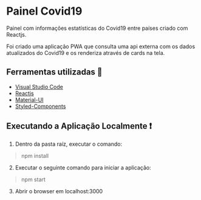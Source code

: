 # Painel Covid19
Painel com informações estatísticas do Covid19 entre países criado com Reactjs.

Foi criado uma aplicação PWA que consulta uma api externa com os dados atualizados do Covid19 e os renderiza através de cards na tela.

## Ferramentas utilizadas :wrench: 
- [Visual Studio Code](https://code.visualstudio.com/)
- [Reactjs](https://pt-br.reactjs.org/)
- [Material-UI](https://material-ui.com/pt/)
- [Styled-Components](https://styled-components.com/)

## Executando a Aplicação Localmente :exclamation:
1. Dentro da pasta raíz, executar o comando:
> npm install

2. Executar o seguinte comando para iniciar a aplicação:
> npm start

3. Abrir o browser em localhost:3000

